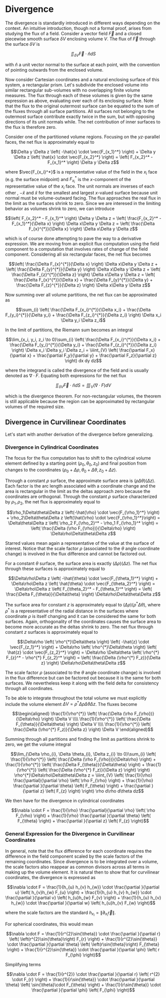 # Divergence

The divergence is standardly introduced in different ways depending on the context. An intuitive introduction, though not a formal proof, arises from studying the flux of a field. Consider a vector field $\vec{F}$ and a closed piecewise smooth surface $\delta V$ enclosing volume $V$. The flux of $\vec{F}$ through the surface $\delta V$ is

```math
\iint_{\delta V} \vec{F} \cdot \hat{n} dS
```

with $\hat{n}$ a unit vector normal to the surface at each point, with the convention of pointing outwards from the enclosed volume.

Now consider Cartesian coordinates and a natural enclosing surface of this system, a rectangular prism. Let's subdivide the enclosed volume into similar rectangular sub-volumes with no overlapping finite volume measures. The flux through each of these volumes is given by the same expression as above, evaluating over each of its enclosing surface. Note that the flux to the original outermost surface can be equated to the sum of the fluxes through all surface partitions. All surfaces not belonging to the outermost surface contribute exactly twice in the sum, but with opposing directions of its unit normals while. The net contribution of inner surfaces to the flux is therefore zero.

Consider one of the partitioned volume regions. Focusing on the $yz$-parallel faces, the net flux is approximately equal to

```math
\Delta y \Delta z  \left( -\hat{x} \cdot \vec{F_{x_1}^*} \right) + \Delta y \Delta z  \left( \hat{x} \cdot \vec{F_{x_2}^*} \right) = \left( F_{x_2}^* - F_{x_1}^* \right) \Delta y \Delta z
```

where $`\vec{F_{x_i}^*}`$ is a representative value of the field in the $x_i$ face (e.g. the surface midpoint) and $`F_{x_i}^*`$ is the $`x`$-component of the representative value of the $x_i$ face. The unit normals are inverses of each other , $`-\hat{x}`$ and $`\hat{x}`$ for the smallest and largest $`x`$-valued surface because unit normal must be volume-outward facing. The flux approaches the real flux in the limit as the surfaces shrink to zero. Since we are interesed in the limiting behavior as volumes shrink to zero, we can introduce

```math
\left( F_{x_2}^* - F_{x_1}^* \right) \Delta y \Delta z  = \left( \frac{F_{x_2}^* - F_{x_1}^*}{\Delta x} \right) \Delta x\Delta y \Delta z  = \left( \frac{\Delta F_{x}^{*}}{\Delta x} \right) \Delta x\Delta y \Delta z
```

which is of course done attempting to pave the way to a derivative expression. We are moving from an explicit flux computation using the field component to a computation that involves rates of change of the field component. Considering all six rectangular faces, the net flux becomes

```math
\left( \frac{\Delta F_{x}^{*}}{\Delta x} \right) \Delta x\Delta y \Delta z + \left( \frac{\Delta F_{y}^{*}}{\Delta y} \right) \Delta x\Delta y \Delta z + \left( \frac{\Delta F_{z}^{*}}{\Delta z} \right) \Delta x\Delta y \Delta z = \left( \frac{\Delta F_{x}^{*}}{\Delta x} + \frac{\Delta F_{y}^{*}}{\Delta y} + \frac{\Delta F_{z}^{*}}{\Delta z} \right) \Delta x\Delta y \Delta z
```

Now summing over all volume partitions, the net flux can be approximated as

```math
\sum_{i} \left( \frac{\Delta F_{x_i}^{*}}{\Delta x_i} + \frac{\Delta F_{y_i}^{*}}{\Delta y_i} + \frac{\Delta F_{z_i}^{*}}{\Delta z_i} \right) \Delta x_i \Delta y_i \Delta z_i
```

In the limit of partitions, the Riemann sum becomes an integral

```math
\lim_{x_i, y_i, z_i \to 0}\sum_{i} \left( \frac{\Delta F_{x_i}^{*}}{\Delta x_i} + \frac{\Delta F_{y_i}^{*}}{\Delta y_i} + \frac{\Delta F_{z_i}^{*}}{\Delta z_i} \right) \Delta x_i \Delta y_i \Delta z_i = \iiint_{V} \left( \frac{\partial F_x}{\partial x} + \frac{\partial F_y}{\partial y} + \frac{\partial F_z}{\partial z}  \right) dx dy dz
```

where the integrand is called the divergence of the field and is usually denoted as $`\nabla\cdot F`$. Equating both expressions for the net flux

```math
\iint_{\delta V} \vec{F} \cdot \hat{n} dS = \iiint_{V} (\nabla\cdot F) dV
```

which is the divergence theorem. For non-rectangular volumes, the theorem is still applicable because the region can be approximated by rectangular volumes of the required size.



## Divergence in Curvilinear Coordinates

Let's start with another derivation of the divergence before generalizing.


### Divergence in Cylindrical Coordinates

The focus for the flux computation has to shift to the cylindrical volume element defined by a starting point $`(\rho_0, \theta_0, z_0)`$ and final position from changes to the coordinates $`(\rho_0+\Delta \rho, \theta_0+\Delta \theta, z_0+\Delta z)`$.

Through a constant $`\rho`$ surface, the approximate surface area is $(\rho\Delta \theta)(\Delta z)$. Each factor is the arc length associated with a coordinate change and the area is rectangular in the limit as the deltas approach zero because the coordinates are orthogonal. Through the constant $`\rho`$ surface characterized by $`\rho_1, \rho_2`$, the net flux is approximately equal to 

```math
\rho_1\Delta\theta\Delta z \left(-\hat{\rho} \cdot \vec{F_{\rho_1}^*} \right) + \rho_2\Delta\theta\Delta z \left(\hat{\rho} \cdot \vec{F_{\rho_1}^*}\right) = \Delta\theta\Delta z \left( \rho_2 F_{\rho_2}^* - \rho_1 F_{\rho_1}^* \right) = \left( \frac{\Delta (\rho F_{\rho})}{\Delta\rho} \right) \Delta\rho\Delta\theta\Delta z
```

Starred values mean again a representative of the value at the surface of interest. Notice that the scale factor $`\rho`$ (associated to the $`\theta`$ angle coordinate change) is involved in the flux difference and cannot be factored out.

For a constant $`\theta`$ surface, the surface area is exactly $(\Delta \rho)(\Delta z)$. The net flux through these surfaces is approximately equal to 

```math
\Delta\rho\Delta z \left( -\hat{\theta} \cdot \vec{F_{\theta_1}^*} \right) + \Delta\rho\Delta z \left( \hat{\theta} \cdot \vec{F_{\theta_2}^*} \right) = \Delta\rho\Delta z \left( F_{\theta_2}^* - F_{\theta_1}^* \right) = \left( \frac{\Delta F_{\theta}}{\Delta\theta}  \right) \Delta\rho\Delta\theta\Delta z
```
The surface area for constant $`z`$ is approximately equal to $`(\Delta \rho)(\rho^{*}\Delta \theta)`$, where $`\rho^{*}`$ is a representative of the radial distance in the surfaces where coordinate $`\rho`$ is itself changing and it can be considered the same for both surfaces. Again, orthogonality of the coordinates causes the surface area to become more accurate as the deltas shrink to zero. The net flux through constant $`z`$ surfaces is approximately equal to

```math
\Delta\rho \left( \rho^{*}\Delta\theta \right) \left( -\hat{z} \cdot \vec{F_{z_1}^*}  \right) + \Delta\rho \left( \rho^{*}\Delta\theta \right) \left( \hat{z} \cdot \vec{F_{z_2}^*}  \right) = \Delta\rho \Delta\theta \left(  \rho^{*} F_{z}^* - \rho^{*} F_{z_2}^* \right) = \left( \frac{\Delta (\rho^{*} F_z)}{\Delta z} \right) \Delta\rho\Delta\theta\Delta z
```

The scale factor $`\rho`$ (associated to the $`\theta`$ angle coordinate change) is involved in the flux difference but can be factored out because it is the same for both surfaces. We nevertheless keep it along with the field delta for consistency through all coordinates.

To be able to integrate throughout the total volume we must explicitly include the volume element $`\Delta V =  \rho^{*}\Delta\rho\Delta\theta\Delta z`$. The fluxes become

```math
\begin{aligned}
\frac{1}{\rho^{*}} \left( \frac{\Delta (\rho F_{\rho})}{\Delta\rho} \right) \Delta V \\\\
\frac{1}{\rho^{*}} \left( \frac{\Delta F_{\theta}}{\Delta\theta}  \right) \Delta V \\\\
\frac{1}{\rho^{*}} \left( \frac{\Delta (\rho^{*} F_z)}{\Delta z} \right) \Delta V
\end{aligned}
```

Summing through all partitions and finding the limit as partitions shrink to zero, we get the volume integral

```math
\lim_{\Delta \rho_{i}, \Delta \theta_{i}, \Delta z_{i} \to 0}\sum_{i} \left( \frac{1}{\rho^{*}} \left( \frac{\Delta (\rho F_{\rho})}{\Delta\rho} \right) + \frac{1}{\rho^{*}} \left( \frac{\Delta F_{\theta}}{\Delta\theta}  \right) + \frac{1}{\rho^{*}} \left( \frac{\Delta (\rho^{*} F_z)}{\Delta z} \right) \right) \rho^{*}\Delta\rho\Delta\theta\Delta z =
\iiint_{V} \left( \frac{1}{\rho} \frac{\partial}{\partial \rho} \left( \rho F_{\rho} \right) + \frac{1}{\rho} \frac{\partial }{\partial \theta} \left( F_{\theta} \right) + \frac{\partial }{\partial z} \left( F_{z} \right) \right) \rho d\rho d\theta dz
```

We then have for the divergence in cylindrical coordinates

```math
\nabla \cdot F = \frac{1}{\rho} \frac{\partial}{\partial \rho} \left( \rho F_{\rho} \right) + \frac{1}{\rho} \frac{\partial }{\partial \theta} \left( F_{\theta} \right) + \frac{\partial }{\partial z} \left( F_{z} \right)
```


### General Expression for the Divergence in Curvilinear Coordinates

In general, note that the flux difference for each coordinate requires the difference in the field component scaled by the scale factors of the remaining coordinates. Since divergence is to be integrated over a volume, the scale factors also reappear as common divisors across all terms in making up the volume element. It is natural then to show that for curvilinear coordinates, the divergence is expressed as

```math
\nabla \cdot F = \frac{1}{h_{u} h_{v} h_{w}} \cdot \frac{\partial  }{\partial u} \left( h_{v}h_{w} F_{u} \right) + \frac{1}{h_{u} h_{v} h_{w}} \cdot \frac{\partial  }{\partial v} \left( h_{u}h_{w} F_{v} \right) + \frac{1}{h_{u} h_{v} h_{w}} \cdot \frac{\partial }{\partial w} \left( h_{u}h_{v} F_{w} \right)
```

where the scale factors are the standard $`h_{x_{i}} = \lVert \partial_{x_i} \vec{r} \rVert`$.

For spherical coordinates, this would mean

```math
\nabla \cdot F = \frac{1}{r^{2}\sin{\theta}} \cdot \frac{\partial  }{\partial r} \left( \left(r^{2}\sin{\theta}\right) F_{r} \right) + \frac{1}{r^{2}\sin{\theta}} \cdot \frac{\partial  }{\partial \theta} \left( \left(r\sin{\theta}\right) F_{\theta} \right) + \frac{1}{r^{2}\sin{\theta}} \cdot \frac{\partial }{\partial \phi} \left( r F_{\phi} \right)
```

Simplifying terms

```math
\nabla \cdot F = \frac{1}{r^{2}} \cdot \frac{\partial  }{\partial r} \left( r^{2} \cdot F_{r} \right) + \frac{1}{r\sin{\theta}} \cdot \frac{\partial  }{\partial \theta} \left( \sin{\theta}\cdot F_{\theta} \right) + \frac{1}{r\sin{\theta}} \cdot \frac{\partial }{\partial \phi} \left( F_{\phi} \right)
```
